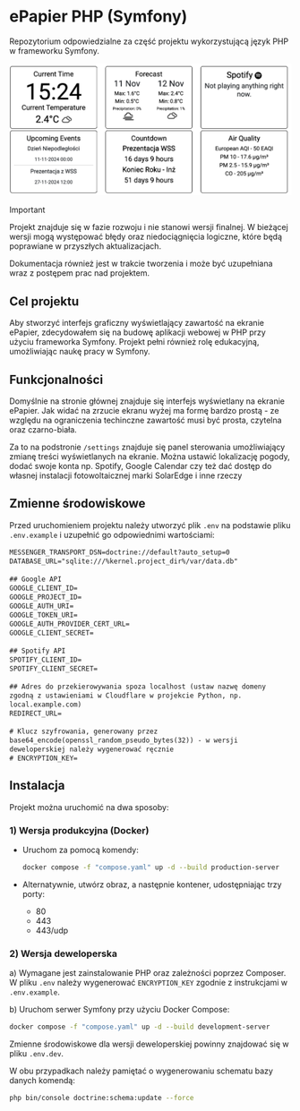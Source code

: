 # ePapier PHP (Symfony)

Repozytorium odpowiedzialne za część projektu wykorzystującą język PHP w frameworku Symfony.

![podgląd interfejsu](screen.png)

> [!IMPORTANT]
> Projekt znajduje się w fazie rozwoju i nie stanowi wersji finalnej. W bieżącej wersji mogą występować błędy oraz niedociągnięcia logiczne, które będą poprawiane w przyszłych aktualizacjach.
>
> Dokumentacja również jest w trakcie tworzenia i może być uzupełniana wraz z postępem prac nad projektem.

## Cel projektu

Aby stworzyć interfejs graficzny wyświetlający zawartość na ekranie ePapier, zdecydowałem się na budowę aplikacji webowej w PHP przy użyciu frameworka Symfony. Projekt pełni również rolę edukacyjną, umożliwiając naukę pracy w Symfony.

## Funkcjonalności

Domyślnie na stronie głównej znajduje się interfejs wyświetlany na ekranie ePapier. Jak widać na zrzucie ekranu wyżej ma formę bardzo prostą - ze względu na ograniczenia techinczne zawartość musi być prosta, czytelna oraz czarno-biała.

Za to na podstronie `/settings` znajduje się panel sterowania umożliwiający zmianę treści wyświetlanych na ekranie. Można ustawić lokalizację pogody, dodać swoje konta np. Spotify, Google Calendar czy też dać dostęp do własnej instalacji fotowoltaicznej marki SolarEdge i inne rzeczy

## Zmienne środowiskowe

Przed uruchomieniem projektu należy utworzyć plik `.env` na podstawie pliku `.env.example` i uzupełnić go odpowiednimi wartościami:

    MESSENGER_TRANSPORT_DSN=doctrine://default?auto_setup=0
    DATABASE_URL="sqlite:///%kernel.project_dir%/var/data.db"

    ## Google API
    GOOGLE_CLIENT_ID=
    GOOGLE_PROJECT_ID=
    GOOGLE_AUTH_URI=
    GOOGLE_TOKEN_URI=
    GOOGLE_AUTH_PROVIDER_CERT_URL=
    GOOGLE_CLIENT_SECRET=

    ## Spotify API
    SPOTIFY_CLIENT_ID=
    SPOTIFY_CLIENT_SECRET=

    ## Adres do przekierowywania spoza localhost (ustaw nazwę domeny zgodną z ustawieniami w Cloudflare w projekcie Python, np. local.example.com)
    REDIRECT_URL=

    # Klucz szyfrowania, generowany przez base64_encode(openssl_random_pseudo_bytes(32)) - w wersji deweloperskiej należy wygenerować ręcznie
    # ENCRYPTION_KEY=

## Instalacja

Projekt można uruchomić na dwa sposoby:

### 1) Wersja produkcyjna (Docker)

- Uruchom za pomocą komendy:

  ```bash
  docker compose -f "compose.yaml" up -d --build production-server
  ```

- Alternatywnie, utwórz obraz, a następnie kontener, udostępniając trzy porty:
  - 80
  - 443
  - 443/udp

### 2) Wersja deweloperska

a) Wymagane jest zainstalowanie PHP oraz zależności poprzez Composer. W pliku `.env` należy wygenerować `ENCRYPTION_KEY` zgodnie z instrukcjami w `.env.example`.

b) Uruchom serwer Symfony przy użyciu Docker Compose:

```bash
docker compose -f "compose.yaml" up -d --build development-server
```

Zmienne środowiskowe dla wersji deweloperskiej powinny znajdować się w pliku `.env.dev`.

W obu przypadkach należy pamiętać o wygenerowaniu schematu bazy danych komendą:

```bash
php bin/console doctrine:schema:update --force
```
